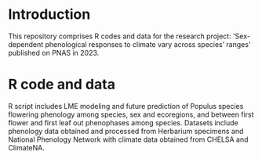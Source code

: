 # Introduction
This repository comprises R codes and data for the research project: 'Sex-dependent phenological responses to climate vary across
species’ ranges' published on PNAS in 2023.

# R code and data
R script includes LME modeling and future prediction of Populus species flowering phenology among species, sex and ecoregions, and between first flower and first leaf out phenophases among species. Datasets include phenology data obtained and processed from Herbarium specimens and National Phenology Network with climate data obtained from CHELSA and ClimateNA.